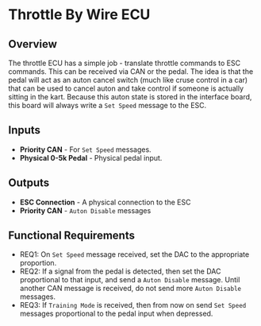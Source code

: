 # Throttle By Wire ECU

## Overview

The throttle ECU has a simple job - translate throttle commands to ESC
commands. This can be received via CAN or the pedal. The idea is that the pedal will act as an auton cancel switch (much like cruse control in a car)
that can be used to cancel auton and take control if someone is actually sitting in the kart. Because this auton state is stored in the interface board,
this board will always write a `Set Speed` message to the ESC.

## Inputs
- **Priority CAN** - For `Set Speed` messages.
- **Physical 0-5k Pedal** - Physical pedal input.

## Outputs
- **ESC Connection** - A physical connection to the ESC
- **Priority CAN** - `Auton Disable` messages

## Functional Requirements
- REQ1: On `Set Speed` message received, set the DAC to the appropriate proportion.
- REQ2: If a signal from the pedal is detected, then set the DAC proportional to that input, and send a `Auton Disable`
message. Until another CAN message is received, do not send more `Auton Disable` messages. 
- REQ3: If `Training Mode` is received, then from now on send `Set Speed` messages proportional to the pedal input when depressed.